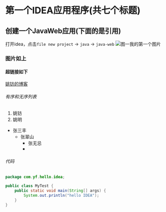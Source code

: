 # 第一个IDEA应用程序(共七个标题)

## 创建一个JavaWeb应用(下面的是引用)

打开idea，点击`file new project` -> `java` -> `java-web`
![图一我的第一个图片](https://note.youdao.com/yws/public/resource/e51f9525091d00a8cc0dd6b21b7f1b2b/xmlnote/432A508EB12E427BA6F46628C65269C6/283)

### 图片如上
#### 超链接如下
[姚钫的博客](yaofangkankanle.github.io)


###### 有序和无序列表

1. 姚钫
2. 姚明

* 张三丰
    * 张翠山
        - 张无忌
        - 

###### 代码
```java
package com.yf.hello.idea;

public class MyTest {
    public static void main(String[] args) {
        System.out.println("hello IDEA");
    }
}
